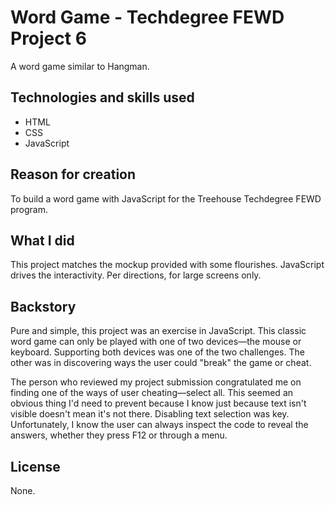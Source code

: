 # Word Game - Techdegree FEWD Project 6

A word game similar to Hangman.  



## Technologies and skills used 

+ HTML
+ CSS
+ JavaScript

## Reason for creation
To build a word game with JavaScript for the Treehouse Techdegree FEWD program.

## What I did

This project matches the mockup provided with some flourishes. JavaScript drives the interactivity. Per directions, for large screens only.
 
## Backstory

Pure and simple, this project was an exercise in JavaScript. This classic word game can only be played with one of two devices⁠—the mouse or keyboard. Supporting both devices was one of the two challenges. The other was in discovering ways the user could "break" the game or cheat. 

The person who reviewed my project submission congratulated me on finding one of the ways of user cheating—select all. This seemed an obvious thing I'd need to prevent because I know just because text isn't visible doesn't mean it's not there. Disabling text selection was key. Unfortunately, I know the user can always inspect the code to reveal the answers, whether they press F12 or through a menu.

## License
None.
